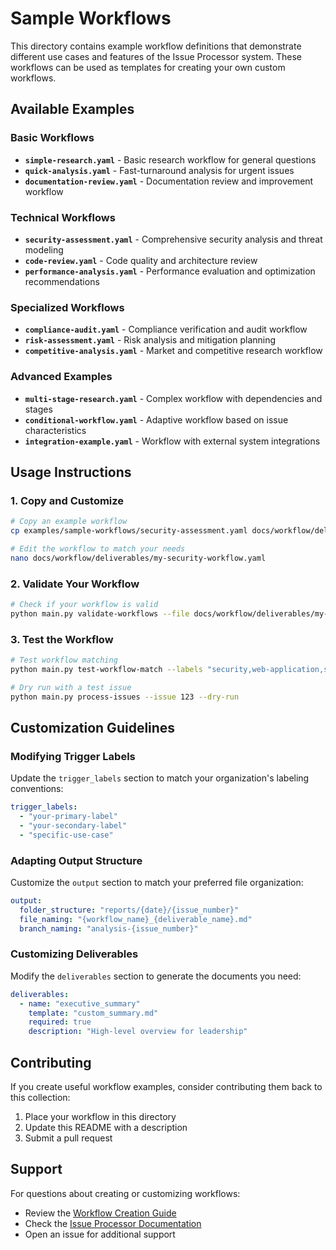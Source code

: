 # Sample Workflows

This directory contains example workflow definitions that demonstrate different use cases and features of the Issue Processor system. These workflows can be used as templates for creating your own custom workflows.

## Available Examples

### Basic Workflows
- **`simple-research.yaml`** - Basic research workflow for general questions
- **`quick-analysis.yaml`** - Fast-turnaround analysis for urgent issues
- **`documentation-review.yaml`** - Documentation review and improvement workflow

### Technical Workflows
- **`security-assessment.yaml`** - Comprehensive security analysis and threat modeling
- **`code-review.yaml`** - Code quality and architecture review
- **`performance-analysis.yaml`** - Performance evaluation and optimization recommendations

### Specialized Workflows
- **`compliance-audit.yaml`** - Compliance verification and audit workflow
- **`risk-assessment.yaml`** - Risk analysis and mitigation planning
- **`competitive-analysis.yaml`** - Market and competitive research workflow

### Advanced Examples
- **`multi-stage-research.yaml`** - Complex workflow with dependencies and stages
- **`conditional-workflow.yaml`** - Adaptive workflow based on issue characteristics
- **`integration-example.yaml`** - Workflow with external system integrations

## Usage Instructions

### 1. Copy and Customize
```bash
# Copy an example workflow
cp examples/sample-workflows/security-assessment.yaml docs/workflow/deliverables/my-security-workflow.yaml

# Edit the workflow to match your needs
nano docs/workflow/deliverables/my-security-workflow.yaml
```

### 2. Validate Your Workflow
```bash
# Check if your workflow is valid
python main.py validate-workflows --file docs/workflow/deliverables/my-security-workflow.yaml
```

### 3. Test the Workflow
```bash
# Test workflow matching
python main.py test-workflow-match --labels "security,web-application,site-monitor"

# Dry run with a test issue
python main.py process-issues --issue 123 --dry-run
```

## Customization Guidelines

### Modifying Trigger Labels
Update the `trigger_labels` section to match your organization's labeling conventions:

```yaml
trigger_labels:
  - "your-primary-label"
  - "your-secondary-label"
  - "specific-use-case"
```

### Adapting Output Structure
Customize the `output` section to match your preferred file organization:

```yaml
output:
  folder_structure: "reports/{date}/{issue_number}"
  file_naming: "{workflow_name}_{deliverable_name}.md"
  branch_naming: "analysis-{issue_number}"
```

### Customizing Deliverables
Modify the `deliverables` section to generate the documents you need:

```yaml
deliverables:
  - name: "executive_summary"
    template: "custom_summary.md"
    required: true
    description: "High-level overview for leadership"
```

## Contributing

If you create useful workflow examples, consider contributing them back to this collection:

1. Place your workflow in this directory
2. Update this README with a description
3. Submit a pull request

## Support

For questions about creating or customizing workflows:
- Review the [Workflow Creation Guide](../../docs/workflow-creation-guide.md)
- Check the [Issue Processor Documentation](../../docs/issue-processor.md)
- Open an issue for additional support